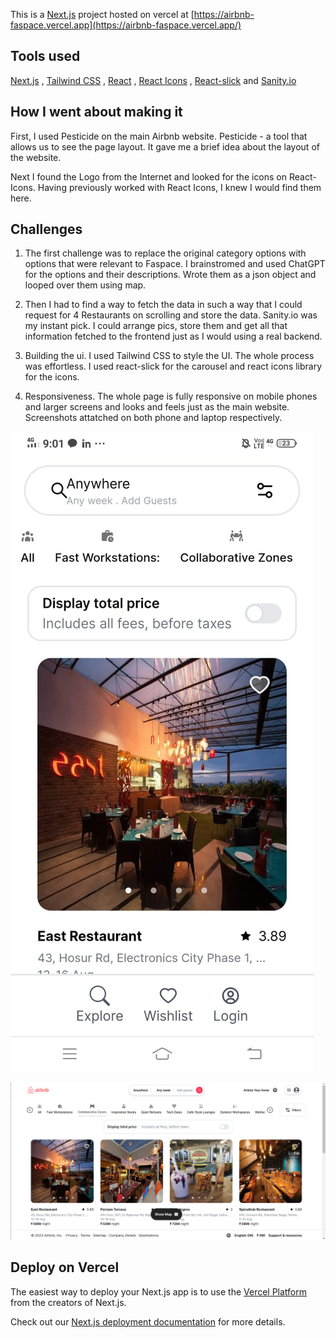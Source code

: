 This is a [Next.js](https://nextjs.org/) project hosted on vercel at [https://airbnb-faspace.vercel.app](https://airbnb-faspace.vercel.app/)

## Tools used

[Next.js](https://nextjs.org/) , [Tailwind CSS](https://tailwindcss.com/) , [React](https://react.dev/) , [React Icons](https://react-icons.github.io/react-icons/) , [React-slick](https://react-slick.neostack.com/) and [Sanity.io](https://www.sanity.io/)

## How I went about making it 

First, I used Pesticide on the main Airbnb website. Pesticide - a tool that allows us to see the page layout.
It gave me a brief idea about the layout of the website.

Next I found the Logo from the Internet and looked for the icons on React-Icons. Having previously worked with React Icons, I knew I would find them here.

## Challenges

1. The first challenge was to replace the original category options with options that were relevant to Faspace. I brainstromed and used ChatGPT for the options and their descriptions. Wrote them as a json object and looped over them using map.

2. Then I had to find a way to fetch the data in such a way that I could request for 4 Restaurants on scrolling and store the data. Sanity.io was my instant pick. I could arrange pics, store them and get all that information fetched to the frontend just as I would using a real backend.

3. Building the ui. I used Tailwind CSS to style the UI. The whole process was effortless. I used react-slick for the carousel and react icons library for the icons.

4. Responsiveness. The whole page is fully responsive on mobile phones and larger screens and looks and feels just as the main website. Screenshots attatched on both phone and laptop respectively.

![Phone](image-2.png)

![Laptop](image-1.png)

## Deploy on Vercel

The easiest way to deploy your Next.js app is to use the [Vercel Platform](https://vercel.com/new?utm_medium=default-template&filter=next.js&utm_source=create-next-app&utm_campaign=create-next-app-readme) from the creators of Next.js.

Check out our [Next.js deployment documentation](https://nextjs.org/docs/deployment) for more details.

